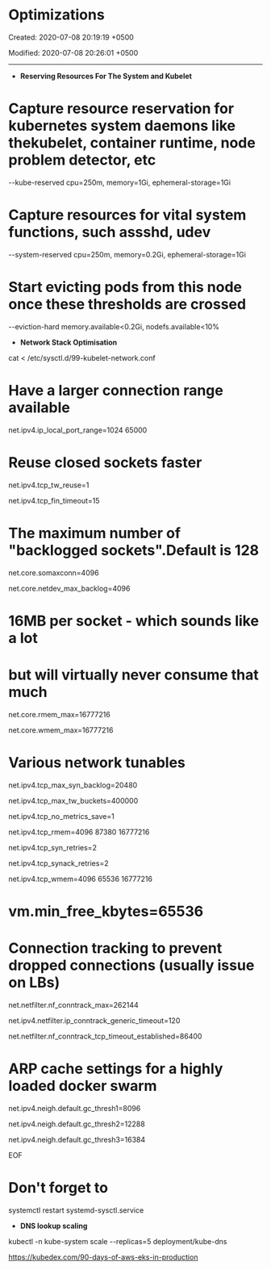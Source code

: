 # Optimizations

Created: 2020-07-08 20:19:19 +0500

Modified: 2020-07-08 20:26:01 +0500

---

- **Reserving Resources For The System and Kubelet**

# Capture resource reservation for kubernetes system daemons like thekubelet, container runtime, node problem detector, etc

--kube-reserved cpu=250m, memory=1Gi, ephemeral-storage=1Gi

# Capture resources for vital system functions, such assshd, udev

--system-reserved cpu=250m, memory=0.2Gi, ephemeral-storage=1Gi

# Start evicting pods from this node once these thresholds are crossed

--eviction-hard memory.available<0.2Gi, nodefs.available<10%

- **Network Stack Optimisation**

cat <<EOF > /etc/sysctl.d/99-kubelet-network.conf

# Have a larger connection range available

net.ipv4.ip_local_port_range=1024 65000

# Reuse closed sockets faster

net.ipv4.tcp_tw_reuse=1

net.ipv4.tcp_fin_timeout=15

# The maximum number of "backlogged sockets".Default is 128

net.core.somaxconn=4096

net.core.netdev_max_backlog=4096

# 16MB per socket - which sounds like a lot

# but will virtually never consume that much

net.core.rmem_max=16777216

net.core.wmem_max=16777216

# Various network tunables

net.ipv4.tcp_max_syn_backlog=20480

net.ipv4.tcp_max_tw_buckets=400000

net.ipv4.tcp_no_metrics_save=1

net.ipv4.tcp_rmem=4096 87380 16777216

net.ipv4.tcp_syn_retries=2

net.ipv4.tcp_synack_retries=2

net.ipv4.tcp_wmem=4096 65536 16777216

# vm.min_free_kbytes=65536

# Connection tracking to prevent dropped connections (usually issue on LBs)

net.netfilter.nf_conntrack_max=262144

net.ipv4.netfilter.ip_conntrack_generic_timeout=120

net.netfilter.nf_conntrack_tcp_timeout_established=86400

# ARP cache settings for a highly loaded docker swarm

net.ipv4.neigh.default.gc_thresh1=8096

net.ipv4.neigh.default.gc_thresh2=12288

net.ipv4.neigh.default.gc_thresh3=16384

EOF

# Don't forget to

systemctl restart systemd-sysctl.service

- **DNS lookup scaling**

kubectl -n kube-system scale --replicas=5 deployment/kube-dns

<https://kubedex.com/90-days-of-aws-eks-in-production>
